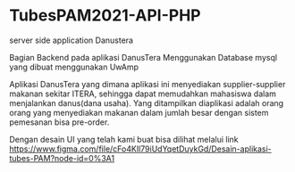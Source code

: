 # TubesPAM2021-API-PHP
server side application Danustera

Bagian Backend pada aplikasi DanusTera
Menggunakan Database mysql yang dibuat menggunakan UwAmp

Aplikasi DanusTera yang dimana aplikasi ini menyediakan supplier-supplier makanan sekitar ITERA, sehingga dapat memudahkan mahasiswa dalam menjalankan danus(dana usaha). 
Yang ditampilkan diaplikasi adalah orang orang yang menyediakan makanan dalam jumlah besar dengan sistem pemesanan bisa pre-order.

Dengan desain UI yang telah kami buat bisa dilihat melalui link https://www.figma.com/file/cFo4KIl79iUdYqetDuykGd/Desain-aplikasi-tubes-PAM?node-id=0%3A1



